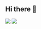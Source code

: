 ## Hi there 👋

<img src="https://github-readme-stats.vercel.app/api?username=TsedexAshu08&show_icons=true">
<img src="https://github-readme-stats.vercel.app/api/top-langs/?username=TsedexAshu08)](https://github.com/TsedexAshu08/github-readme-stats">
